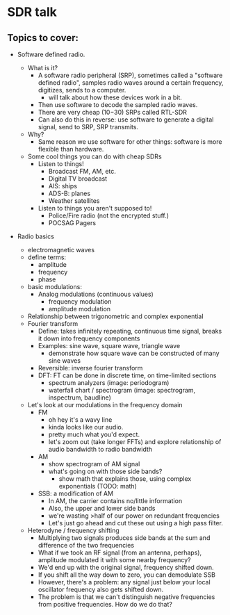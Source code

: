 # SDR talk

## Topics to cover:

- Software defined radio.
  - What is it?
    - A software radio peripheral (SRP), sometimes called a "software defined radio", samples radio waves around a certain frequency, digitizes, sends to a computer.
      - will talk about how these devices work in a bit.
    - Then use software to decode the sampled radio waves.
    - There are very cheap ($10-$30) SRPs called RTL-SDR
    - Can also do this in reverse: use software to generate a digital signal, send to SRP, SRP transmits.
  - Why?
    - Same reason we use software for other things: software is more flexible than hardware.
  - Some cool things you can do with cheap SDRs
    - Listen to things!
      - Broadcast FM, AM, etc.
      - Digital TV broadcast
      - AIS: ships
      - ADS-B: planes
      - Weather satellites
    - Listen to things you aren't supposed to!
      - Police/Fire radio (not the encrypted stuff.)
      - POCSAG Pagers

- Radio basics
  - electromagnetic waves
  - define terms:
    - amplitude
    - frequency
    - phase
  - basic modulations:
    - Analog modulations (continuous values)
      - frequency modulation
      - amplitude modulation
  - Relationship between trigonometric and complex exponential
  - Fourier transform
    - Define: takes infinitely repeating, continuous time signal, breaks it down into frequency components
    - Examples: sine wave, square wave, triangle wave
      - demonstrate how square wave can be constructed of many sine waves
    - Reversible: inverse fourier transform
    - DFT: FT can be done in discrete time, on time-limited sections
      - spectrum analyzers (image: periodogram)
      - waterfall chart / spectrogram (image: spectrogram, inspectrum, baudline)
  - Let's look at our modulations in the frequency domain
    - FM
      - oh hey it's a wavy line
      - kinda looks like our audio.
      - pretty much what you'd expect.
      - let's zoom out (take longer FFTs) and explore relationship of audio bandwidth to radio bandwidth
    - AM
      - show spectrogram of AM signal
      - what's going on with those side bands?
        - show math that explains those, using complex exponentials (TODO: math)
    - SSB: a modification of AM
      - In AM, the carrier contains no/little information
      - Also, the upper and lower side bands
      - we're wasting >half of our power on redundant frequencies
      - Let's just go ahead and cut these out using a high pass filter.
  - Heterodyne / frequency shifting
    - Multiplying two signals produces side bands at the sum and difference of the two frequencies
    - What if we took an RF signal (from an antenna, perhaps), amplitude modulated it with some nearby frequency?
    - We'd end up with the original signal, frequency shifted down.
    - If you shift all the way down to zero, you can demodulate SSB
    - However, there's a problem: any signal just below your local oscillator frequency also gets shifted down.
    - The problem is that we can't distinguish negative frequencies from positive frequencies. How do we do that?
